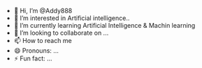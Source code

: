 - 👋 Hi, I’m @Addy888
- 👀 I’m interested in Artificial intelligence..
- 🌱 I’m currently learning  Artificial Intelligence & Machin learning
- 💞️ I’m looking to collaborate on ...
- 📫 How to reach me 
- 😄 Pronouns: ...
- ⚡ Fun fact: ...

<!---
Addy888/Addy888 is a ✨ special ✨ repository because its `README.md` (this file) appears on your GitHub profile.
You can click the Preview link to take a look at your changes.
--->

